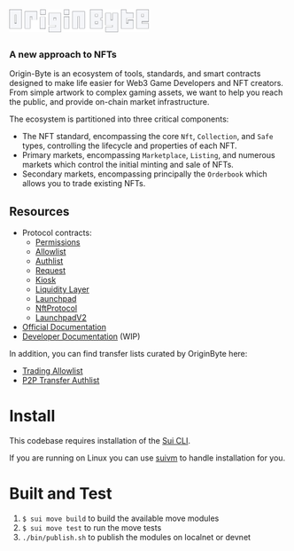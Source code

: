 <a href="https://originbyte.io/">
    <h1><img src="./assets/logo.svg" alt="OriginByte" width="50%"></h1>
</a>

<h3>A new approach to NFTs</h3>

Origin-Byte is an ecosystem of tools, standards, and smart contracts designed to make life easier for Web3 Game Developers and NFT creators.
From simple artwork to complex gaming assets, we want to help you reach the public, and provide on-chain market infrastructure.

The ecosystem is partitioned into three critical components:

- The NFT standard, encompassing the core `Nft`, `Collection`, and `Safe` types,
  controlling the lifecycle and properties of each NFT.
- Primary markets, encompassing `Marketplace`, `Listing`, and numerous markets which
  control the initial minting and sale of NFTs.
- Secondary markets, encompassing principally the `Orderbook` which allows you
  to trade existing NFTs.

## Resources

- Protocol contracts:
  - [Permissions](https://explorer.sui.io/object/0xa0b1d5153718e2c1a47c33fbb0652c044b3bb7bbd3284e7a8ae208f33c6aa465)
  - [Allowlist](https://explorer.sui.io/object/0xc840bacf75a57dfc1b1d293d13c4b42d269ff6653f2f5023343ebdc967bcff1d)
  - [Authlist](https://explorer.sui.io/object/0x730dfb43e4e44b1fc04d2bac5066886c516e47bc1b709445d6b0ba804278cb65)
  - [Request](https://explorer.sui.io/object/0x33324b87a09f5b2928d8d62a00eb66f93baa8d7545330c8c8ca15da2c80cbc82)
  - [Kiosk](https://explorer.sui.io/object/0xb880efb88af9174c16cf561a07db6aebbca74ace27916761c374f711abb42a76)
  - [Liquidity Layer](https://explorer.sui.io/object/0xd34b56feab8ec4e31e32b30564e1d6b11eb32f2985c3fbb85b5be715df006536)
  - [Launchpad](https://explorer.sui.io/object/0xc935171cae32cb2f503762174cbaf2ebd3d32bd662289487ef0b9a25ed7df896)
  - [NftProtocol](https://explorer.sui.io/object/0xd624568412019443dbea9c4e97a6c474cececa7e9daef307457cb34dd04eee0d)
  - [LaunchpadV2](https://explorer.sui.io/object/0xdbc3dea6f5ed15b078c9a5cd72b337e554336a9604c4066ea9caaccf46e81866)
- [Official Documentation](https://docs.originbyte.io/origin-byte/)
- [Developer Documentation](https://origin-byte.github.io/) (WIP)


In addition, you can find transfer lists curated by OriginByte here:
- [Trading Allowlist](https://explorer.sui.io/object/0xa6353cc3ef51570eaaf3b62fef103041a9d7a85e22c59869f01da51407e45f9d)
- [P2P Transfer Authlist](https://explorer.sui.io/object/0xfe6c2384960147ec1887ebe838f5e476a540ea4b535eb31933045d5692e74a9a)

# Install

This codebase requires installation of the [Sui CLI](https://docs.sui.io/build/install).

If you are running on Linux you can use [suivm](https://github.com/Origin-Byte/suivm) to handle installation for you.

# Built and Test

1. `$ sui move build` to build the available move modules
2. `$ sui move test` to run the move tests
3. `./bin/publish.sh` to publish the modules on localnet or devnet
